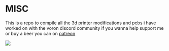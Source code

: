 # MISC

This is a repo to compile all the 3d printer modifications and pcbs i have worked on with the voron discord community 
if you wanna help support me or buy a beer you can on [patreon](https://www.patreon.com/user?u=27661824&fan_landing=true) 


[![](https://www.paypalobjects.com/en_US/i/btn/btn_donate_LG.gif)](https://www.paypal.com/donate?hosted_button_id=CT4NW5STHAYEJ)
